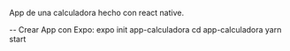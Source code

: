 App de una calculadora hecho con react native.

-- Crear App con Expo:
expo init app-calculadora
cd app-calculadora
yarn start
